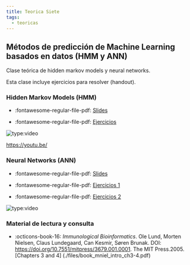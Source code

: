 ```yaml
---
title: Teorica Siete
tags: 
  - teoricas
---
```


## Métodos de predicción de Machine Learning basados en datos (HMM y ANN)

 Clase teórica de hidden markov models y neural networks.

 Esta clase incluye ejercicios para resolver (handout).

### Hidden Markov Models (HMM)

* :fontawesome-regular-file-pdf: [Slides](./files/HMM_w_answers_2020.pdf)

* :fontawesome-regular-file-pdf: [Ejercicios](./files/handout_viterbi_HMM.pdf)

![type:video](https://www.youtube.com/embed/hlmJDkSPWLU)

https://youtu.be/

### Neural Networks (ANN)

* :fontawesome-regular-file-pdf: [Slides](./files/NNtalk_w_answers_2020.pdf)

* :fontawesome-regular-file-pdf: [Ejercicios 1](./files/GD_handout.pdf)

* :fontawesome-regular-file-pdf: [Ejercicios 2](./files/NN_handout.pdf)

![type:video](https://www.youtube.com/embed/MvAGSjdWbUs)

### Material de lectura y consulta

* :octicons-book-16: *Immunological Bioinformatics*. Ole Lund, Morten Nielsen, Claus Lundegaard, Can Kesmir, Søren Brunak. DOI: https://doi.org/10.7551/mitpress/3679.001.0001. The MIT Press.2005. [Chapters 3 and 4] (./files/book_mniel_intro_ch3-4.pdf)
